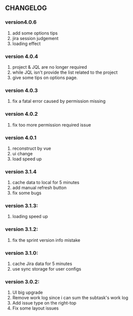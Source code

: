 ## CHANGELOG

### version4.0.6
  1. add some options tips
  2. jira session judgement
  3. loading effect

### version 4.0.4
  1. project & JQL are no longer required
  2. while JQL isn't provide the list related to the project
  3. give some tips on options page.

### version 4.0.3
  1. fix a fatal error caused by permission missing

### version 4.0.2
  1. fix too more permission required issue

### version 4.0.1
  1. reconstruct by vue 
  2. ui change
  3. load speed up

### version 3.1.4
  1. cache data to local for 5 minutes
  2. add manual refresh button
  3. fix some bugs

### version 3.1.3:
  1. loading speed up

### version 3.1.2:
  1. fix the sprint version info mistake

### version 3.1.0:
  1. cache Jira data for 5 minutes
  2. use sync storage for user configs

### version 3.0.2:
  1. UI big upgrade
  2. Remove work log since i can sum the subtask's work log
  3. Add issue type on the right-top
  4. Fix some layout issues 